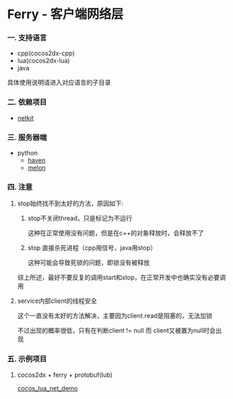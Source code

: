 # Ferry - 客户端网络层

### 一. 支持语言
* cpp(cocos2dx-cpp)
* lua(cocos2dx-lua)
* java

具体使用说明请进入对应语言的子目录

### 二. 依赖项目
* [netkit](https://github.com/dantezhu/netkit)

### 三. 服务器端

* python
    * [haven](https://github.com/dantezhu/haven)
    * [melon](https://github.com/dantezhu/melon)

### 四. 注意
1. stop始终找不到太好的方法，原因如下:

    1. stop不关闭thread，只是标记为不运行

        这种在正常使用没有问题，但是在c++的对象释放时，会释放不了

    2. stop 直接杀死进程（cpp用信号，java用stop）

        这种可能会导致死锁的问题，即锁没有被释放

    综上所述，最好不要反复的调用start和stop，在正常开发中也确实没有必要调用

2. service内部client的线程安全

    这个一直没有太好的方法解决，主要因为client.read是阻塞的，无法加锁

    不过出现的概率很低，只有在判断client != null 而 client又被置为null时会出现

### 五. 示例项目
1. cocos2dx + ferry + protobuf(lub)

    [cocos_lua_net_demo](https://github.com/dantezhu/cocos_lua_net_demo)
